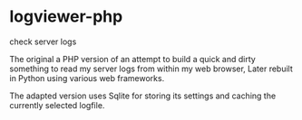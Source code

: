 # logviewer-php
check server logs

The original a PHP version of an attempt to build a quick and dirty something
to read my server logs from within my web browser,
Later rebuilt in Python using various web frameworks.

The adapted version uses Sqlite for storing its settings
and caching the currently selected logfile.
